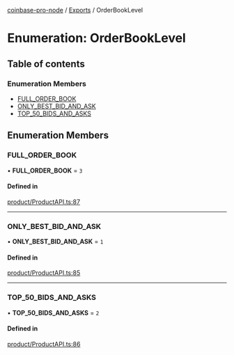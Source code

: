 [coinbase-pro-node](../README.md) / [Exports](../modules.md) / OrderBookLevel

# Enumeration: OrderBookLevel

## Table of contents

### Enumeration Members

- [FULL_ORDER_BOOK](OrderBookLevel.md#full_order_book)
- [ONLY_BEST_BID_AND_ASK](OrderBookLevel.md#only_best_bid_and_ask)
- [TOP_50_BIDS_AND_ASKS](OrderBookLevel.md#top_50_bids_and_asks)

## Enumeration Members

### FULL_ORDER_BOOK

• **FULL_ORDER_BOOK** = `3`

#### Defined in

[product/ProductAPI.ts:87](https://github.com/bennycode/coinbase-pro-node/blob/2016513/src/product/ProductAPI.ts#L87)

---

### ONLY_BEST_BID_AND_ASK

• **ONLY_BEST_BID_AND_ASK** = `1`

#### Defined in

[product/ProductAPI.ts:85](https://github.com/bennycode/coinbase-pro-node/blob/2016513/src/product/ProductAPI.ts#L85)

---

### TOP_50_BIDS_AND_ASKS

• **TOP_50_BIDS_AND_ASKS** = `2`

#### Defined in

[product/ProductAPI.ts:86](https://github.com/bennycode/coinbase-pro-node/blob/2016513/src/product/ProductAPI.ts#L86)
